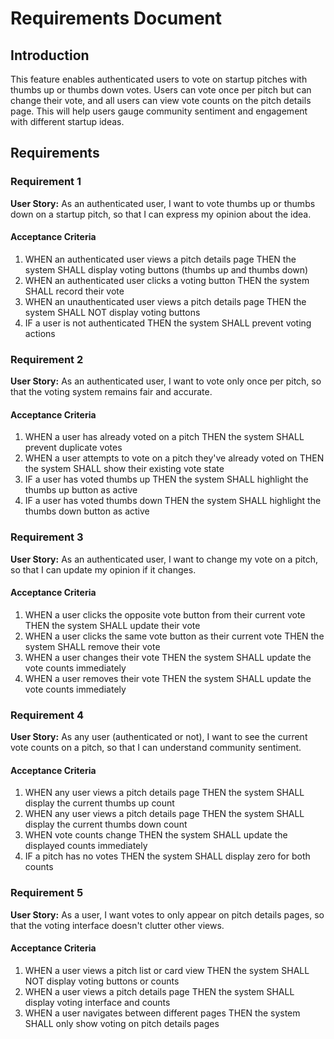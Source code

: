 # Requirements Document

## Introduction

This feature enables authenticated users to vote on startup pitches with thumbs up or thumbs down votes. Users can vote once per pitch but can change their vote, and all users can view vote counts on the pitch details page. This will help users gauge community sentiment and engagement with different startup ideas.

## Requirements

### Requirement 1

**User Story:** As an authenticated user, I want to vote thumbs up or thumbs down on a startup pitch, so that I can express my opinion about the idea.

#### Acceptance Criteria

1. WHEN an authenticated user views a pitch details page THEN the system SHALL display voting buttons (thumbs up and thumbs down)
2. WHEN an authenticated user clicks a voting button THEN the system SHALL record their vote
3. WHEN an unauthenticated user views a pitch details page THEN the system SHALL NOT display voting buttons
4. IF a user is not authenticated THEN the system SHALL prevent voting actions

### Requirement 2

**User Story:** As an authenticated user, I want to vote only once per pitch, so that the voting system remains fair and accurate.

#### Acceptance Criteria

1. WHEN a user has already voted on a pitch THEN the system SHALL prevent duplicate votes
2. WHEN a user attempts to vote on a pitch they've already voted on THEN the system SHALL show their existing vote state
3. IF a user has voted thumbs up THEN the system SHALL highlight the thumbs up button as active
4. IF a user has voted thumbs down THEN the system SHALL highlight the thumbs down button as active

### Requirement 3

**User Story:** As an authenticated user, I want to change my vote on a pitch, so that I can update my opinion if it changes.

#### Acceptance Criteria

1. WHEN a user clicks the opposite vote button from their current vote THEN the system SHALL update their vote
2. WHEN a user clicks the same vote button as their current vote THEN the system SHALL remove their vote
3. WHEN a user changes their vote THEN the system SHALL update the vote counts immediately
4. WHEN a user removes their vote THEN the system SHALL update the vote counts immediately

### Requirement 4

**User Story:** As any user (authenticated or not), I want to see the current vote counts on a pitch, so that I can understand community sentiment.

#### Acceptance Criteria

1. WHEN any user views a pitch details page THEN the system SHALL display the current thumbs up count
2. WHEN any user views a pitch details page THEN the system SHALL display the current thumbs down count
3. WHEN vote counts change THEN the system SHALL update the displayed counts immediately
4. IF a pitch has no votes THEN the system SHALL display zero for both counts

### Requirement 5

**User Story:** As a user, I want votes to only appear on pitch details pages, so that the voting interface doesn't clutter other views.

#### Acceptance Criteria

1. WHEN a user views a pitch list or card view THEN the system SHALL NOT display voting buttons or counts
2. WHEN a user views a pitch details page THEN the system SHALL display voting interface and counts
3. WHEN a user navigates between different pages THEN the system SHALL only show voting on pitch details pages